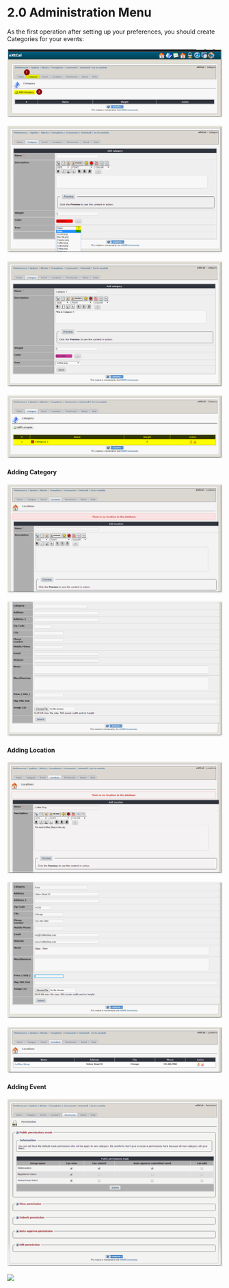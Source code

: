 # 2.0 Administration Menu

As the first operation after setting up your preferences, you should create Categories for your events:

![](/en/assets/admin001.png)

![](/en/assets/admin002.png)



![](/en/assets/admin003.png)




![](/en/assets/admin004.png)


#### Adding Category


![](/en/assets/admin005.png)


![](/en/assets/admin006.png)


#### Adding Location

![](/en/assets/admin007.png)


![](/en/assets/admin008.png)


![](/en/assets/admin009.png)


#### Adding Event

![](/en/assets/admin010.png)


![](/en/assets/admin011.png)







